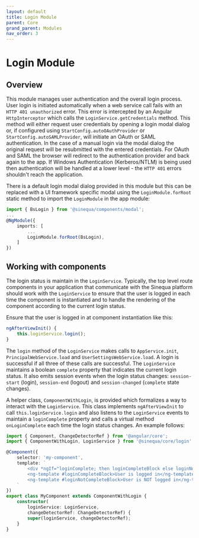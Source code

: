 ```yaml
---
layout: default
title: Login Module
parent: Core
grand_parent: Modules
nav_order: 3
---
```


# Login Module

## Overview

This module manages user authentication and the overall login process. User login is initiated automatically when a web service call fails with
an `HTTP 401 unauthorized` error. This error is intercepted by an Angular `HttpInterceptor` which calls the `LoginService.getCredentials` method.
This method will either request user credentials by opening a login modal dialog or, if configured using `StartConfig.autoOAuthProvider` or
`StartConfig.autoSAMLProvider`, will initiate an OAuth or SAML authentication. In the case of a manual login via the modal dialog the original
request will be resubmitted with the entered credentials. For OAuth and SAML the browser will redirect to the authentication provider and back again
to the app. If Windows Authentication (Kerberos/NTLM) is being used then authentication will be handled at a lower level - the `HTTP 401` errors
shouldn't reach the application.

There is a default login modal dialog provided in this module but this can be replaced with a UI framework specific modal using the
`LoginModule.forRoot` static method to import the `LoginModule` in the app module:

```ts
import { BsLogin } from '@sinequa/components/modal';
...
@NgModule({
    imports: [
        ...
        LoginModule.forRoot(BsLogin),
    ]
})
```

## Working with components

The login status is maintain in the `LoginService`. Typically, the top level route components in your application that communicate with the
Sinequa platform should work with the `LoginService` to ensure that the user is logged in each time the component is instantiated and to
handle the rendering of the component according to the current login status.

Ensure that the user is logged in at component instantiation like this:

```ts
ngAfterViewInit() {
    this.loginService.login();
}
```

The `login` method of the `LoginService` makes calls to `AppService.init`, `PrincipalWebService.load` and `UserSettingsWebService.load`. A
login is successful if all three of these calls are successful. The `LoginService` maintains a boolean `complete` property that indicates the
current login status. It also emits session events when the login status changes: `session-start` (login), `session-end` (logout) and
`session-changed` (`complete` state changes).

A helper class, `ComponentWithLogin`, is provided which formalizes a way to interact with the `LoginService`. This class implements `ngAfterViewInit`
to call `this.loginService.login` and also listens to the `LoginService` events to maintain a `loginComplete` property and calls a virtual method
`onLoginComplete` each time the login status changes. An example follows:

```ts
import { Component, ChangeDetectorRef } from '@angular/core';
import { ComponentWithLogin, LoginService } from '@sinequa/core/login';

@Component({
    selector: 'my-component',
    template: `
        <div *ngIf="loginComplete; then loginCompleteBlock else loginNotCompleteBlock"></div>
        <ng-template #loginCompleteBlock>User is logged in</ng-template>
        <ng-template #loginNotCompleteBlock>User is NOT logged in</ng-template>
    `
})
export class MyComponent extends ComponentWithLogin {
    constructor(
        loginService: LoginService,
        changeDetectorRef: ChangeDetectorRef) {
        super(loginService, changeDetectorRef);
    }
}
```
